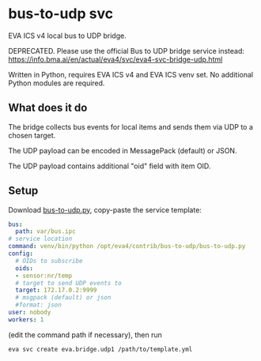 # bus-to-udp svc

EVA ICS v4 local bus to UDP bridge.

DEPRECATED. Please use the official Bus to UDP bridge service instead:
<https://info.bma.ai/en/actual/eva4/svc/eva4-svc-bridge-udp.html>

Written in Python, requires EVA ICS v4 and EVA ICS venv set. No additional
Python modules are required.

## What does it do

The bridge collects bus events for local items and sends them via UDP to a
chosen target.

The UDP payload can be encoded in MessagePack (default) or JSON.

The UDP payload contains additional "oid" field with item OID.

## Setup

Download [bus-to-udp.py](bus-to-udp.py), copy-paste the service template:

```yaml
bus:
  path: var/bus.ipc
# service location
command: venv/bin/python /opt/eva4/contrib/bus-to-udp/bus-to-udp.py
config:
  # OIDs to subscribe
  oids:
  - sensor:nr/temp
  # target to send UDP events to
  target: 172.17.0.2:9999
  # msgpack (default) or json
  #format: json
user: nobody
workers: 1
```

(edit the command path if necessary), then run

```shell
eva svc create eva.bridge.udp1 /path/to/template.yml
```
